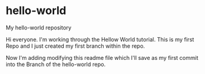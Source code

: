 # hello-world
My hello-world repository

Hi everyone.  I'm working through the Hellow World tutorial.
This is my first Repo and I just created my first branch within the repo.

Now I'm adding modifying this readme file which I'll save as my first commit into the Branch of the hello-world repo.
